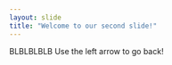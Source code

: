 ```yaml
---
layout: slide
title: "Welcome to our second slide!"
---
```

BLBLBLBLB
Use the left arrow to go back!
